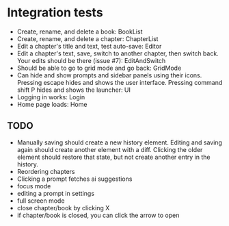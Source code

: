 # Integration tests
- Create, rename, and delete a book: BookList
- Create, rename, and delete a chapter: ChapterList
- Edit a chapter's title and text, test auto-save: Editor
- Edit a chapter's text, save, switch to another chapter, then switch back. Your edits should be there (issue #7): EditAndSwitch
- Should be able to go to grid mode and go back: GridMode
- Can hide and show prompts and sidebar panels using their icons. Pressing escape hides and shows the user interface. Pressing command shift P hides and shows the launcher: UI
- Logging in works: Login
- Home page loads: Home

## TODO
- Manually saving should create a new history element. Editing and saving again should create another element with a diff. Clicking the older element should restore that state, but not create another entry in the history.
- Reordering chapters
- Clicking a prompt fetches ai suggestions
- focus mode
- editing a prompt in settings
- full screen mode
- close chapter/book by clicking X
- if chapter/book is closed, you can click the arrow to open